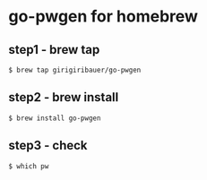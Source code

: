 # go-pwgen for homebrew

## step1 - brew tap

	$ brew tap girigiribauer/go-pwgen

## step2 - brew install

	$ brew install go-pwgen

## step3 - check

	$ which pw
